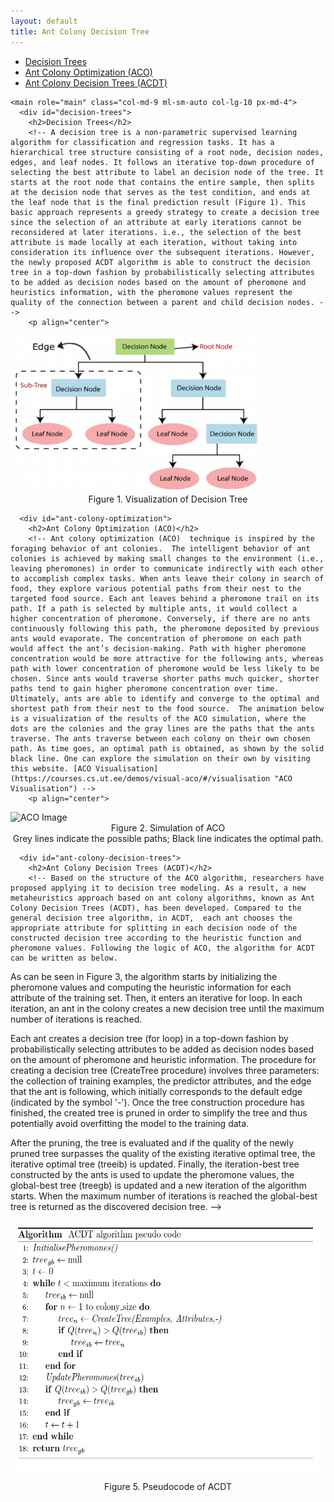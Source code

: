 ```yaml
---
layout: default
title: Ant Colony Decision Tree
---
```


<!DOCTYPE html>
<html lang="en">
<head>
  <meta charset="UTF-8">
  <meta name="viewport" content="width=device-width, initial-scale=1.0">
  <link rel="stylesheet" href="https://maxcdn.bootstrapcdn.com/bootstrap/4.5.2/css/bootstrap.min.css">
  <script type="text/javascript">
    MathJax = {
      tex: {
        inlineMath: [['$', '$'], ['\\(', '\\)']],
        displayMath: [['$$', '$$'], ['\\[', '\\]']]
      },
      svg: {
        fontCache: 'global'
      }
    };
  </script>
  <script type="text/javascript" async
    src="https://cdn.jsdelivr.net/npm/mathjax@3/es5/tex-mml-chtml.js">
  </script>
</head>
<body>
<div class="container-fluid">
  <div class="row">
    <nav id="sidebar" class="col-md-3 col-lg-2 d-md-block bg-light sidebar">
      <div class="sidebar-sticky">
        <ul class="nav flex-column">
          <li class="nav-item">
            <a class="nav-link active" href="#decision-trees">Decision Trees</a>
          </li>
          <li class="nav-item">
            <a class="nav-link" href="#ant-colony-optimization">Ant Colony Optimization (ACO)</a>
          </li>
          <li class="nav-item">
            <a class="nav-link" href="#ant-colony-decision-trees">Ant Colony Decision Trees (ACDT)</a>
          </li>
        </ul>
      </div>
    </nav>

    <main role="main" class="col-md-9 ml-sm-auto col-lg-10 px-md-4">
      <div id="decision-trees">
        <h2>Decision Trees</h2>
        <!-- A decision tree is a non-parametric supervised learning algorithm for classification and regression tasks. It has a hierarchical tree structure consisting of a root node, decision nodes, edges, and leaf nodes. It follows an iterative top-down procedure of selecting the best attribute to label an decision node of the tree. It starts at the root node that contains the entire sample, then splits at the decision node that serves as the test condition, and ends at the leaf node that is the final prediction result (Figure 1). This basic approach represents a greedy strategy to create a decision tree since the selection of an attribute at early iterations cannot be reconsidered at later iterations. i.e., the selection of the best attribute is made locally at each iteration, without taking into consideration its influence over the subsequent iterations. However, the newly proposed ACDT algorithm is able to construct the decision tree in a top-down fashion by probabilistically selecting attributes to be added as decision nodes based on the amount of pheromone and heuristics information, with the pheromone values represent the quality of the connection between a parent and child decision nodes. -->
        <p align="center">
<img src="https://raw.githubusercontent.com/nikivivi9/Ant-Colony-Decision-Tree.github.io/ant/assets/DecisionTree.png" alt="Decision Tree Image" width="400" height="250">
<figcaption align="center"> Figure 1. Visualization of Decision Tree </figcaption>
      </div>

      <div id="ant-colony-optimization">
        <h2>Ant Colony Optimization (ACO)</h2>
        <!-- Ant colony optimization (ACO)  technique is inspired by the foraging behavior of ant colonies.  The intelligent behavior of ant colonies is achieved by making small changes to the environment (i.e., leaving pheromones) in order to communicate indirectly with each other to accomplish complex tasks. When ants leave their colony in search of food, they explore various potential paths from their nest to the targeted food source. Each ant leaves behind a pheromone trail on its path. If a path is selected by multiple ants, it would collect a higher concentration of pheromone. Conversely, if there are no ants continuously following this path, the pheromone deposited by previous ants would evaporate. The concentration of pheromone on each path would affect the ant’s decision-making. Path with higher pheromone concentration would be more attractive for the following ants, whereas path with lower concentration of pheromone would be less likely to be chosen. Since ants would traverse shorter paths much quicker, shorter paths tend to gain higher pheromone concentration over time. Ultimately, ants are able to identify and converge to the optimal and shortest path from their nest to the food source.  The animation below is a visualization of the results of the ACO simulation, where the dots are the colonies and the gray lines are the paths that the ants traverse. The ants traverse between each colony on their own chosen path. As time goes, an optimal path is obtained, as shown by the solid black line. One can explore the simulation on their own by visiting this website. [ACO Visualisation](https://courses.cs.ut.ee/demos/visual-aco/#/visualisation "ACO Visualisation") -->
        <p align="center">
<img src="https://raw.githubusercontent.com/nikivivi9/Ant-Colony-Decision-Tree.github.io/ant/assets/ACOVisualization.gif" alt="ACO Image" width="300" height="250">
<figcaption align="center"> Figure 2. Simulation of ACO </figcaption>
<figcaption align="center"> Grey lines indicate the possible paths; Black line indicates the optimal path. </figcaption>
      </div>

      <div id="ant-colony-decision-trees">
        <h2>Ant Colony Decision Trees (ACDT)</h2>
        <!-- Based on the structure of the ACO algorithm, researchers have proposed applying it to decision tree modeling. As a result, a new metaheuristics approach based on ant colony algorithms, known as Ant Colony Decision Trees (ACDT), has been developed. Compared to the general decision tree algorithm, in ACDT,  each ant chooses the appropriate attribute for splitting in each decision node of the constructed decision tree according to the heuristic function and pheromone values. Following the logic of ACO, the algorithm for ACDT can be written as below. 

As can be seen in Figure 3, the algorithm starts by initializing the pheromone values and computing the heuristic information for each attribute of the training set. Then, it enters an iterative for loop. In each iteration, an ant in the colony creates a new decision tree until the maximum number of iterations is reached. 

Each ant creates a decision tree (for loop) in a top-down fashion by probabilistically selecting attributes to be added as decision nodes based on the amount of pheromone and heuristic information. The procedure for creating a decision tree (CreateTree procedure) involves three parameters: the collection of training examples, the predictor attributes, and the edge that the ant is following, which initially corresponds to the default edge (indicated by the symbol '-'). Once the tree construction procedure has finished, the created tree is pruned in order to simplify the tree and thus potentially avoid overfitting the model to the training data. 

After the pruning, the tree is evaluated and if the quality of the newly pruned tree surpasses the quality of the existing iterative optimal tree, the iterative optimal tree (treeib) is updated. Finally, the iteration-best tree constructed by the ants is used to update the pheromone values, the global-best tree (treegb) is updated and a new iteration of the algorithm starts. When the maximum number of iterations is reached the global-best tree is returned as the discovered decision tree.
 -->
 <p align="center">
<img src="https://raw.githubusercontent.com/nikivivi9/Ant-Colony-Decision-Tree.github.io/ant/assets/ACDT_Code.png" alt="ACDT Image" width="500" height="400">
<figcaption align="center"> Figure 5. Pseudocode of ACDT </figcaption>
      </div>
    </main>
  </div>
</div>

<script src="https://code.jquery.com/jquery-3.5.1.slim.min.js"></script>
<script src="https://cdn.jsdelivr.net/npm/@popperjs/core@2.5.2/dist/umd/popper.min.js"></script>
<script src="https://stackpath.bootstrapcdn.com/bootstrap/4.5.2/js/bootstrap.min.js"></script>
</body>
</html>
